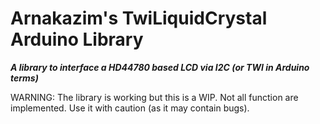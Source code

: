 # Arnakazim's TwiLiquidCrystal Arduino Library
___A library to interface a HD44780 based LCD via I2C (or TWI in Arduino terms)___

WARNING: The library is working but this is a WIP. Not all function are implemented. Use it with caution (as it may contain bugs).
